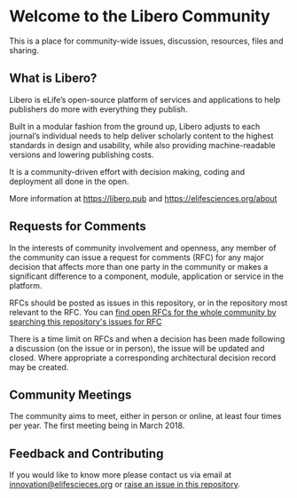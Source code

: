 # Welcome to the Libero Community
This is a place for community-wide issues, discussion, resources, files and sharing.
## What is Libero?
Libero is eLife’s open-source platform of services and applications to help publishers do more with everything they publish.

Built in a modular fashion from the ground up, Libero adjusts to each journal’s individual needs to help deliver scholarly content to the highest standards in design and usability, while also providing machine-readable versions and lowering publishing costs.

It is a community-driven effort with decision making, coding and deployment all done in the open.

More information at https://libero.pub and https://elifesciences.org/about

## Requests for Comments
In the interests of community involvement and openness, any member of the community can issue a request for comments (RFC) for any major decision that affects more than one party in the community or makes a significant difference to a component, module, application or service in the platform.

RFCs should be posted as issues in this repository, or in the repository most relevant to the RFC. You can [find open RFCs for the whole community by searching this repository's issues for RFC](https://github.com/libero/community/issues?q=is%3Aissue+is%3Aopen+rfc)

There is a time limit on RFCs and when a decision has been made following a discussion (on the issue or in person), the issue will be updated and closed. Where appropriate a corresponding architectural decision record may be created.

## Community Meetings
The community aims to meet, either in person or online, at least four times per year. The first meeting being in March 2018.

## Feedback and Contributing
If you would like to know more please contact us via email at innovation@elifescieces.org or [raise an issue in this repository](https://github.com/libero/community/issues).
